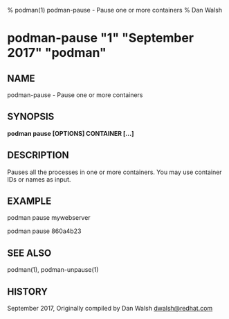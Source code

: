% podman(1) podman-pause - Pause one or more containers
% Dan Walsh
# podman-pause "1" "September 2017" "podman"

## NAME
podman\-pause - Pause one or more containers

## SYNOPSIS
**podman pause [OPTIONS] CONTAINER [...]**

## DESCRIPTION
Pauses all the processes in one or more containers.  You may use container IDs or names as input.

## EXAMPLE

podman pause mywebserver

podman pause 860a4b23

## SEE ALSO
podman(1), podman-unpause(1)

## HISTORY
September 2017, Originally compiled by Dan Walsh <dwalsh@redhat.com>
